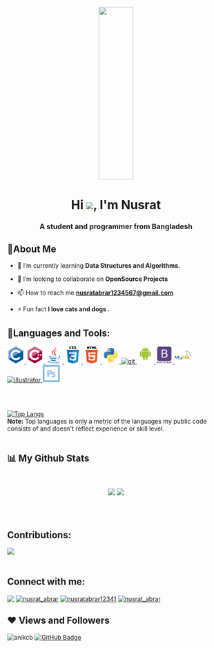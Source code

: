 <p align="center" >
<a href="#"><img width="40%" height="400px" src="https://user-images.githubusercontent.com/87292654/130192571-f305cce4-7dd7-4dc3-bebf-c68c7f9c9c9e.png" /></a>
</p>
<h1 align="center">Hi <img src="https://raw.githubusercontent.com/MartinHeinz/MartinHeinz/master/wave.gif" width="30px">, I'm Nusrat</h1>
<h3 align="center">A student and programmer from Bangladesh</h3>

##  👩About Me


- 🌱 I’m currently learning **Data Structures and Algorithms.**

- 👯 I’m looking to collaborate on **OpenSource Projects**

  

- 📫 How to reach me **nusratabrar1234567@gmail.com**

- ⚡ Fun fact **I love cats and dogs .**
<h2 align="left">🚀Languages and Tools:</h2>
<p align="left"> <a href="https://www.cprogramming.com/" target="_blank"> <img src="https://raw.githubusercontent.com/devicons/devicon/master/icons/c/c-original.svg" alt="c" width="40" height="40"/> </a> <a href="https://www.w3schools.com/cpp/" target="_blank"> <img src="https://raw.githubusercontent.com/devicons/devicon/master/icons/cplusplus/cplusplus-original.svg" alt="cplusplus" width="40" height="40"/> </a><a href="https://www.java.com" target="_blank"> <img src="https://raw.githubusercontent.com/devicons/devicon/master/icons/java/java-original.svg" alt="java" width="40" height="40"/> </a> <a href="https://www.w3schools.com/css/" target="_blank"> <img src="https://raw.githubusercontent.com/devicons/devicon/master/icons/css3/css3-original-wordmark.svg" alt="css3" width="40" height="40"/> </a><a href="https://www.w3.org/html/" target="_blank"> <img src="https://raw.githubusercontent.com/devicons/devicon/master/icons/html5/html5-original-wordmark.svg" alt="html5" width="40" height="40"/> </a><a href="https://www.python.org" target="_blank"> <img src="https://raw.githubusercontent.com/devicons/devicon/master/icons/python/python-original.svg" alt="python" width="40" height="40"/> </a> <a href="https://git-scm.com/" target="_blank"> <img src="https://www.vectorlogo.zone/logos/git-scm/git-scm-icon.svg" alt="git" width="40" height="40"/> </a> <a href="https://developer.android.com" target="_blank"> <img src="https://raw.githubusercontent.com/devicons/devicon/master/icons/android/android-original-wordmark.svg" alt="android" width="40" height="40"/> </a> <a href="https://getbootstrap.com" target="_blank"> <img src="https://raw.githubusercontent.com/devicons/devicon/master/icons/bootstrap/bootstrap-plain-wordmark.svg" alt="bootstrap" width="40" height="40"/> </a>  <a href="https://www.mysql.com/" target="_blank"> <img src="https://raw.githubusercontent.com/devicons/devicon/master/icons/mysql/mysql-original-wordmark.svg" alt="mysql" width="40" height="40"/> </a> <a href="https://www.adobe.com/in/products/illustrator.html" target="_blank"> <img src="https://www.vectorlogo.zone/logos/adobe_illustrator/adobe_illustrator-icon.svg" alt="illustrator" width="40" height="40"/> </a>  <a href="https://www.photoshop.com/en" target="_blank"> <img src="https://raw.githubusercontent.com/devicons/devicon/master/icons/photoshop/photoshop-line.svg" alt="photoshop" width="40" height="40"/> </a>  </p>
 


<!-- [![React Badge](https://img.shields.io/badge/-React-61DBFB?style=for-the-badge&labelColor=black&logo=react&logoColor=61DBFB)](#)  [![Javascript Badge](https://img.shields.io/badge/-Javascript-F0DB4F?style=for-the-badge&labelColor=black&logo=javascript&logoColor=F0DB4F)](#) [![Typescript Badge](https://img.shields.io/badge/-Typescript-007acc?style=for-the-badge&labelColor=black&logo=typescript&logoColor=007acc)](#) [![Nodejs Badge](https://img.shields.io/badge/-Nodejs-3C873A?style=for-the-badge&labelColor=black&logo=node.js&logoColor=3C873A)](#) [![GraphQL Badge](https://img.shields.io/badge/-GraphQl-e535ab?style=for-the-badge&labelColor=black&logo=node.js&logoColor=e535ab)](#) -->
<br/>
<br/>

[![Top Langs](https://github-readme-stats.vercel.app/api/top-langs/?username=NusratAbrar&layout=compact&theme=react&hide_border=true&bg_color=0D1117)](https://github.com/anuraghazra/github-readme-stats)
<br/>
  <b>Note:</b> Top languages is only a metric of the languages my public code consists of and doesn't reflect experience or skill level.
<br/>
<br/>

## 📊 My Github Stats

  <br/>
 
<p align="center">
  <img width="48%" src="https://github-readme-stats.vercel.app/api?username=NusratAbrar&show_icons=true&theme=tokyonight" />
  <img width="48%" src="https://github-readme-streak-stats.herokuapp.com/?user=NusratAbrar&theme=tokyonight" />
 
    

</p>
<br/>
<br/>

   

<h2 align="left">Contributions: </h2>
<img src="https://activity-graph.herokuapp.com/graph?username=NusratAbrar&amp;theme=react-dark&amp;hide_border=true&amp;area=true" style="max-width:100%;">

<br/>
<br/>

## Connect with me:
<p align="left">

<a href = "https://www.linkedin.com/in/nusrat-abrar-3759b71aa/"><img  align="center" src="https://img.icons8.com/fluent/48/000000/linkedin.png"/></a>
<a href="https://www.codechef.com/users/nusrat_abrar" target="blank"><img align="center" src="https://cdn.jsdelivr.net/npm/simple-icons@3.1.0/icons/codechef.svg" alt="nusrat_abrar" height="30" width="40" /></a>
<a href="https://www.hackerrank.com/nusratabrar12341" target="blank"><img align="center" src="https://raw.githubusercontent.com/rahuldkjain/github-profile-readme-generator/master/src/images/icons/Social/hackerrank.svg" alt="nusratabrar12341" height="30" width="40" /></a>
<a href="https://codeforces.com/profile/nusrat_abrar" target="blank"><img align="center" src="https://cdn.jsdelivr.net/npm/simple-icons@3.0.1/icons/codeforces.svg" alt="nusrat_abrar" height="30" width="40" /></a>
</p>

## ❤ Views and Followers
<p align="left"> <img src="https://komarev.com/ghpvc/?username=NusratAbrar&label=Profile%20views&color=0e75b6&style=flat" alt="anikcb" />
<a href="https://github.com/NusratAbrar?tab=followers"><img src="https://img.shields.io/github/followers/NusratAbrar?label=Followers&style=social" alt="GitHub Badge"></a>

 </p>
